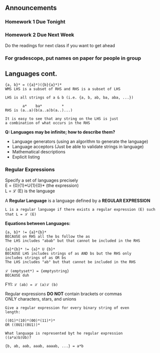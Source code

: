 ## Announcements
### Homework 1 Due Tonight
### Homework 2 Due Next Week
Do the readings for next class if you want to get ahead  
### For gradescope, put names on paper for people in group

## Languages cont.
```
{a, b}* = ({a}*)({b}{a}*)*
WMS LHS is a subset of RHS and RHS is a subset of LHS

LHS is all strings of a & b (i.e. {a, b, ab, ba, aba, ...})

        a*    ba*         *
RHS is (a..a)(b(a..a)b(a..)...)

It is easy to see that any string on the LHS is just
a combination of what occurs in the RHS
```

**Q: Languages may be infinite; how to describe them?**  
 - Language generators (using an algorithm to generate the
   language)  
 - Language acceptors (Just be able to validate strings in
   language)  
 - Mathematical descriptions
 - Explicit listing  

### Regular Expressions
Specify a set of languages precisely  
E = {0}{1}\*U{1}{0}\* (the expression)  
L = ℒ (E) is the language  

A **Regular Language** is a language defined by a **REGULAR
EXPRESSION**  

`L is a regular language if there exists a regular
expression (E) such that L = ℒ (E)`  

**Equations between Languages:**  
```
{a, b}* != {a}*{b}*
BECAUSE on RHS all the bs follow the as
The LHS includes "abab" but that cannot be included in the RHS

{a}*{b}* != {a}* U {b}*
BECAUSE LHS includes strings of as AND bs but the RHS only
includes strings of as OR bs
The LHS includes "ab" but that cannot be included in the RHS

ℒ (emptyset*) = {emptystring}
BECAUSE duh
```

FYI: `ℒ (ab) = ℒ (a)ℒ (b)`  

Regular expressions **DO NOT** contain brackets or commas  
ONLY characters, stars, and unions  

```
Give a regular expression for every binary string of even
length:

((01)*(10)*(00)*(11)*)*
OR ((0U1)(0U1))*
```

```
What language is represented byt he regular expression
((a*a)b)Ub)?

{b, ab, aab, aaab, aaaab, ...} = a*b
```
